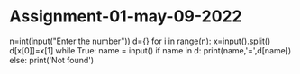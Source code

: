 # Assignment-01-may-09-2022
n=int(input("Enter the number"))
d={}
for i in range(n):
    x=input().split()
    d[x[0]]=x[1]
while True:
    name = input()
    if name in d:
        print(name,'=',d[name])
    else:
        print('Not found')
